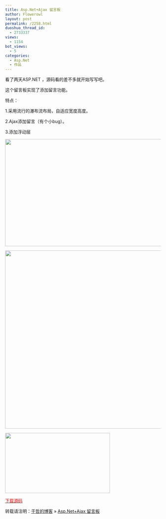 ```yaml
---
title: Asp.Net+Ajax 留言板
author: Flowerowl
layout: post
permalink: /2258.html
duoshuo_thread_id:
  - 2733337
views:
  - 1154
bot_views:
  - 5
categories:
  - Asp.Net
  - 作品
---
```

看了两天ASP.NET ，源码看的差不多就开始写写吧。

这个留言板实现了添加留言功能。

特点：

1.采用流行的瀑布流布局，自适应宽度高度。

2.Ajax添加留言（有个小bug）。

3.添加浮动层

[<img class="alignnone size-full wp-image-2259" title="Lazy Message2" src="http://lazynight.me/wp-content/uploads/2012/06/Lazy-Message2.gif" alt="" width="685" height="347" />][1]

[<img class="alignnone size-large wp-image-2262" title="Lazy Message" src="http://lazynight.me/wp-content/uploads/2012/06/Lazy-Message-1024x577.jpg" alt="" width="1024" height="577" />][2]

[<img class="alignnone size-full wp-image-2263" title="Lazy Message3" src="http://lazynight.me/wp-content/uploads/2012/06/Lazy-Message3.jpg" alt="" width="339" height="195" />][3]

<span style="color: #ff0000;"><a href="http://dl.dbank.com/c0p6ab1hii" target="_blank"><span style="color: #ff0000;">下载源码</span></a></span>

转载请注明：[于哲的博客][4] &raquo; [Asp.Net+Ajax 留言板][5]

 [1]: http://lazynight.me/wp-content/uploads/2012/06/Lazy-Message2.gif
 [2]: http://lazynight.me/wp-content/uploads/2012/06/Lazy-Message.jpg
 [3]: http://lazynight.me/wp-content/uploads/2012/06/Lazy-Message3.jpg
 [4]: http://localhost/wordpress
 [5]: http://localhost/wordpress/2258.html